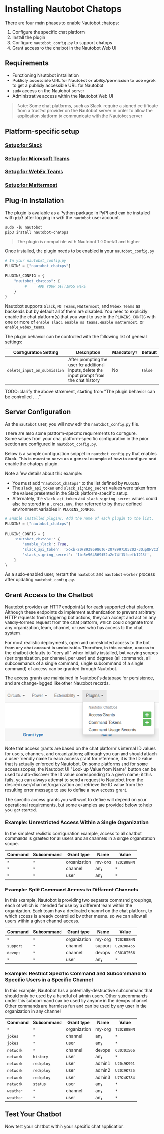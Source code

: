 # Installing Nautobot Chatops

There are four main phases to enable Nautobot chatops:
1. Configure the specific chat platform
2. Install the plugin
3. Configure `nautobot_config.py` to support chatops
4. Grant access to the chatbot in the Nautobot Web UI

## Requirements

* Functioning Nautobot installation
* Publicly accessible URL for Nautobot or ability/permission to use ngrok to get a publicly accessible URL for Nautobot
* `sudo` access on the Nautobot server
* Administrative access within the Nautobot Web UI

> Note: Some chat platforms, such as Slack, require a signed certificate from a trusted provider on the Nautobot server in order 
> to allow the application platform to communicate with the Nautobot server

## Platform-specific setup

### [Setup for Slack](./slack_setup.md)

### [Setup for Microsoft Teams](./microsoft_teams_setup.md)

### [Setup for WebEx Teams](./webex_teams_setup.md)

### [Setup for Mattermost](./mattermost_setup.md)

## Plug-In Installation

The plugin is available as a Python package in PyPI and can be installed with `pip3` after logging in with the `nautobot` user account.

```shell
sudo -iu nautobot
pip3 install nautobot-chatops
```

> The plugin is compatible with Nautobot 1.0.0beta1 and higher

Once installed, the plugin needs to be enabled in your `nautobot_config.py`

```python
# In your nautobot_config.py
PLUGINS = ["nautobot_chatops"]

PLUGINS_CONFIG = {
    "nautobot_chatops": {
         #     ADD YOUR SETTINGS HERE
    }
}
```

Nautobot supports `Slack`, `MS Teams`, `Mattermost`, and `Webex Teams` as backends but by default all of them are disabled. 
You need to explicitly enable the chat platform(s) that you want to use in the `PLUGINS_CONFIG` with one or more of `enable_slack`, `enable_ms_teams`, `enable_mattermost`, or `enable_webex_teams`.

The plugin behavior can be controlled with the following list of general settings:

| Configuration Setting        | Description | Mandatory? | Default |
| ---------------------------- | ----------- | ---------- | ------- |
| `delete_input_on_submission` | After prompting the user for additional inputs, delete the input prompt from the chat history | No | `False` |

TODO: clarify the above statement, starting from "The plugin behavior can be controlled . . ."

## Server Configuration

As the `nautobot` user, you will now edit the `nautobot_config.py` file.  

There are also some platform-specific requirements to configure.  
Some values from your chat platform-specific configuration in the prior section are configured in `nautobot_config.py`.

Below is a sample configuration snippet in `nautobot_config.py` that enables Slack. This is meant to serve as a general example of
how to configure and enable the chatops plugin.

Note a few details about this example:
* You must add `"nautobot_chatops"` to the list defined by `PLUGINS`
* The `slack_api_token` and `slack_signing_secret` values were taken from the values presented in the Slack platform-specific setup.
* Alternately, the `slack_api_token` and `slack_signing_secret` values could also be stored in a `.creds.env`, then referred to by those defined environment variables in `PLUGINS_CONFIG`.

```python
# Enable installed plugins. Add the name of each plugin to the list.
PLUGINS = ["nautobot_chatops"]

PLUGINS_CONFIG = {
    'nautobot_chatops': {
        'enable_slack': True,
        'slack_api_token': 'xoxb-2078939598626-2078997105202-3QupQHVC3lEhyGtKPpK62fGB',
        'slack_signing_secret': '1be5e964569d52a2e74f13fcefb1213f',
    }
}
```

As a sudo-enabled user, restart the `nautobot` and `nautobot-worker` process after updating `nautobot_config.py`.

## Grant Access to the Chatbot

Nautobot provides an HTTP endpoint(s) for each supported chat platform.
Although these endpoints do implement authentication to prevent arbitrary HTTP requests from triggering bot actions,
they can accept and act on any validly-formed request from the chat platform, which could originate from any
organization, team, channel, or user who has access to the chat system.

For most realistic deployments, open and unrestricted access to the bot from any chat account is undesirable.
Therefore, in this version, access to the chatbot defaults to "deny all" when initially installed, but varying scopes
(per organization, per channel, per user) and degrees (all commands, all subcommands of a single command,
single subcommand of a single command) of access can be granted through Nautobot.

The access grants are maintained in Nautobot's database for persistence, and are change-logged like other Nautobot records.

![access grants](../images/nb_plugins_grants.png)

Note that access grants are based on the chat platform's internal ID values for users, channels, and organizations;
although you can and should attach a user-friendly name to each access grant for reference, it is the ID value that
is actually enforced by Nautobot. On some platforms and for some access scopes, the Nautobot UI "Look up Value from Name"
button can be used to auto-discover the ID value corresponding to a given name; if this fails, you can always attempt
to send a request to Nautobot from the desired user/channel/organization and retrieve the ID value from the resulting
error message to use to define a new access grant.

The specific access grants you will want to define will depend on your operational requirements,
but some examples are provided below to help you get started.

### Example: Unrestricted Access Within a Single Organization

In the simplest realistic configuration example, access to all chatbot commands is granted for all users and
all channels in a single organization scope.

| Command | Subcommand | Grant type   | Name   | Value       |
| ------- | ---------- | ------------ | ------ | ----------- |
| `*`     | `*`        | organization | my-org | `T202B88NN` |
| `*`     | `*`        | channel      | any    | `*`         |
| `*`     | `*`        | user         | any    | `*`         |

### Example: Split Command Access to Different Channels

In this example, Nautobot is providing two separate command groupings, each of which is intended for use by a
different team within the organization. Each team has a dedicated channel on the chat platform, to which access is
already controlled by other means, so we can allow all users within a given channel access.

| Command   | Subcommand | Grant type   | Name    | Value       |
| --------- | ---------- | ------------ | ------- | ----------- |
| `*`       | `*`        | organization | my-org  | `T202B88NN` |
| `support` | `*`        | channel      | support | `C2020H455` |
| `devops`  | `*`        | channel      | devops  | `C3030I566` |
| `*`       | `*`        | user         | any     | `*`         |

### Example: Restrict Specific Command and Subcommand to Specific Users in a Specific Channel

In this example, Nautobot has a potentially-destructive subcommand that should only be used by a handful of admin users.
Other subcommands under this subcommand can be used by anyone in the devops channel.
Other commands are harmless fun and can be used by any user in the organization in any channel.

| Command   | Subcommand | Grant type   | Name    | Value       |
| --------- | ---------- | ------------ | ------- | ----------- |
| `*`       | `*`        | organization | my-org  | `T202B88NN` |
| `jokes`   | `*`        | channel      | any     | `*`         |
| `jokes`   | `*`        | user         | any     | `*`         |
| `network` | `*`        | channel      | devops  | `C3030I566` |
| `network` | `history`  | user         | any     | `*`         |
| `network` | `redeploy` | user         | admin1  | `U2049K991` |
| `network` | `redeploy` | user         | admin2  | `U2039K725` |
| `network` | `redeploy` | user         | admin3  | `U7924K784` |
| `network` | `status`   | user         | any     | `*`         |
| `weather` | `*`        | channel      | any     | `*`         |
| `weather` | `*`        | user         | any     | `*`         |

## Test Your Chatbot

Now test your chatbot within your specific chat application.